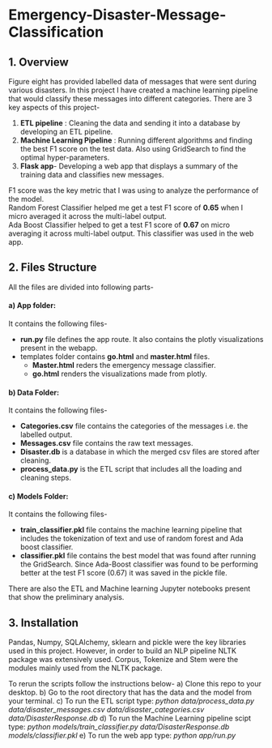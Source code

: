 # Emergency-Disaster-Message-Classification
## 1. Overview
Figure eight has provided labelled data of messages that were sent during various disasters. In this project I have created a machine learning pipeline that would classify these messages into different categories. There are 3 key aspects of this project-
1) **ETL pipeline** : Cleaning the data and sending it into a database by developing an ETL pipeline.
2) **Machine Learning Pipeline** : Running different algorithms and finding the best F1 score on the test data. Also using GridSearch to find the optimal hyper-parameters.
3) **Flask app**- Developing a web app that displays a summary of the training data and classifies new messages.

F1 score was the key metric that I was using to analyze the performance of the model. <br>
Random Forest Classifier helped me get a test F1 score of **0.65** when I micro averaged it across the multi-label output. <br>
Ada Boost Classifier helped to get a test F1 score of **0.67** on micro averaging it across multi-label output. This classifier was used in the web app.

## 2. Files Structure
All the files are divided into following parts-
#### a) App folder:
It contains the following files-
- **run.py** file defines the app route. It also contains the plotly visualizations present in the webapp.
- templates folder contains **go.html** and **master.html** files. 
    - **Master.html** reders the emergency message classifier.
    - **go.html** renders the visualizations made from plotly.

#### b) Data Folder:
It contains the following files-
- **Categories.csv** file contains the categories of the messages i.e. the labelled output.
- **Messages.csv** file contains the raw text messages.
- **Disaster.db** is a database in which the merged csv files are stored after cleaning.
- **process_data.py** is the ETL script that includes all the loading and cleaning steps.

#### c) Models Folder:
It contains the following files-
- **train_classifier.pkl** file contains the machine learning pipeline that includes the tokenization of text and use of random forest and Ada boost classifier. 
- **classifier.pkl** file contains the best model that was found after running the GridSearch. Since Ada-Boost classifier was found to be performing better at the test F1 score (0.67) it was saved in the pickle file.

There are also the ETL and Machine learning Jupyter notebooks present that show the preliminary analysis.

## 3. Installation
Pandas, Numpy, SQLAlchemy, sklearn and pickle were the key libraries used in this project. However, in order to build an NLP pipeline NLTK package was extensively used.
Corpus, Tokenize and Stem were the modules mainly used from the NLTK package.

To rerun the scripts follow the instructions below-
a) Clone this repo to your desktop.
b) Go to the root directory that has the data and the model from your terminal.
c) To run the ETL script type: *python data/process_data.py data/disaster_messages.csv data/disaster_categories.csv data/DisasterResponse.db*
d) To run the Machine Learning pipeline scipt type: *python models/train_classifier.py data/DisasterResponse.db models/classifier.pkl*
e) To run the web app type: *python app/run.py*

